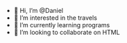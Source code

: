 - 👋 Hi, I’m @Daniel
- 👀 I’m interested in the travels
- 🌱 I’m currently learning programs
- 💞️ I’m looking to collaborate on HTML


<!---
Daniel-Badi/Daniel-Badi is a ✨ special ✨ repository because its `README.md` (this file) appears on your GitHub profile.
You can click the Preview link to take a look at your changes.
--->

